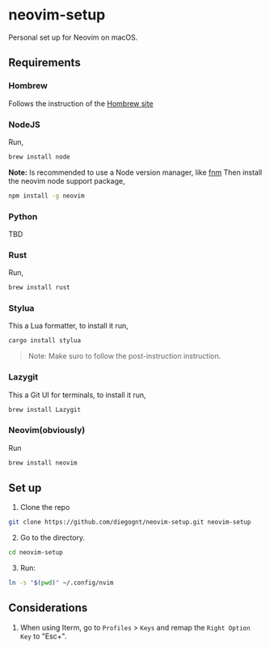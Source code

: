 # neovim-setup
Personal set up for Neovim on macOS.

## Requirements
### Hombrew
Follows the instruction of the [Hombrew site](https://brew.sh/)
### NodeJS
Run,
~~~bash
brew install node
~~~
**Note:** Is recommended to use a Node version manager, like [fnm](https://github.com/Schniz/fnm)
Then install the neovim node support package,
~~~bash
npm install -g neovim
~~~
### Python
TBD
### Rust
Run,
~~~bash
brew install rust
~~~
### Stylua
This a Lua formatter, to install it run,
~~~bash
cargo install stylua
~~~
>Note: Make suro to follow the post-instruction instruction.
### Lazygit
This a Git UI for terminals, to install it run,
~~~bash
brew install Lazygit
~~~
### Neovim(obviously)
Run
~~~bash
brew install neovim
~~~

## Set up
1. Clone the repo
~~~bash
git clone https://github.com/diegognt/neovim-setup.git neovim-setup
~~~
2. Go to the directory.
~~~bash
cd neovim-setup
~~~
3. Run:
~~~bash
ln -s "$(pwd)" ~/.config/nvim
~~~

## Considerations
1. When using Iterm, go to `Profiles` > `Keys` and remap the `Right Option Key` to "Esc+". 
